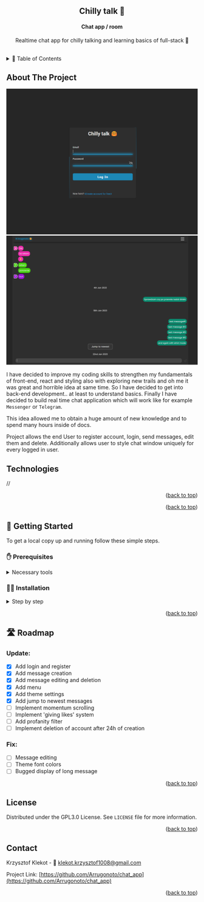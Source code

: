 <a name="readme-top"></a>

<div align="center">

  <h2 align="center">Chilly talk 🤗 </h2>
  <h4>Chat app / room</h4>
  <p align="center">Realtime chat app for chilly talking and learning basics of full-stack 📖 </p>

  <br>
</div>

<!-- TABLE OF CONTENTS -->
<details>
<summary> 📜 Table of Contents</summary>
  <ol>
    <li>
      <a href="#about-the-project">About The Project</a>
      <ul>
        <li><a href="#technologies">Built With</a></li>
      </ul>
    </li>
    <li>
      <a href="#getting-started">Getting Started</a>
      <ul>
        <li><a href="#prerequisites">Prerequisites</a></li>
        <li><a href="#installation">Installation</a></li>
      </ul>
    </li>
    <li><a href="#roadmap">Roadmap</a></li>
    <li><a href="#license">License</a></li>
    <li><a href="#contact">Contact</a></li>
  </ol>
</details>

<!-- ABOUT THE PROJECT -->

## About The Project

<a name="about-the-project"></a>

![Chilly talk - main page](/images/Chilly_talk-main_page.png)
![Chilly talk - chat room](/images/Chilly_talk-chat_room.png)

I have decided to improve my coding skills to strengthen my fundamentals of front-end, react and styling also with exploring new trails and oh me it was great and horrible idea at same time. So I have decided to get into back-end development.. at least to understand basics. Finally I have decided to build real time chat application which will work like for example `Messenger` or `Telegram`.

This idea allowed me to obtain a huge amount of new knowledge and to spend many hours inside of docs.

Project allows the end User to register account, login, send messages, edit them and delete. Additionally allows user to style chat window uniquely for every logged in user.

## Technologies

<a name="technologies"></a>

//

<p align="right">(<a href="#readme-top">back to top</a>)</p>

<p align="right">(<a href="#readme-top">back to top</a>)</p>

<!-- GETTING STARTED -->

## :running: Getting Started

<a name="getting-started"></a>

To get a local copy up and running follow these simple steps.

### :raised_hand: Prerequisites

<a name="prerequisites"></a>

<details>
   <summary>Necessary tools</summary>

Please at first follow these steps to install necessary tools. If you have already installed `npm`, `Node` and created free `MongoDB` account with initializing and configuring MongoDB `database` skip this step and jump to <a href="#installation">Installation</a>.

1. Install latest stable version of `node` from <a href="https://nodejs.org/en/"> Official Site </a>. It should also install the latest version of `npm` package manager.
2. Verify versionos of installed `Node` and `package manager`.
   ```sh
   node -v
   npm -v
   ```
   Example output:
   ```sh { .no-copy }
   v18.12.1
   9.1.2
   ```
3. If npm isn't installed, try to install it manually using the following command inside terminal:
   ```sh
   npm install -g npm
   ```
4. Create free `MongoDB` account <a href="https://www.mongodb.com/">here</a>.
5. Initialize database and save `connection URI string` for later, for example:
   ```
   mongodb://myDBReader:D1fficultP%40ssw0rd@mongodb0.example.com:27017/?authSource=admin
   (it's just an example of connection string)
   ```
6. Configure access and network connection restrictions to database.
</details>

### :mage_man: Installation

<a name="installation"></a>

<details>
   <summary>Step by step</summary>

#### Server:

1. Clone repository.
   ```sh
   git clone https://github.com/Arrugonoto/chat_app.git
   ```
2. Inside of project main directory navigate to `server folder`.
   ```sh
   cd server/
   ```
3. Inside of a server directory create `.env` file
4. Configure .env file with necessary data:
   ```.env
   NODE_ENV=production // node development environment, currently set as production
   PORT=5000 // port on which server will be running
   MONGO_URI=mongodb://myDBReader:D1fficultP%40ssw0rd@mongodb0.example.com:27017/?authSource=admin  // example connection URI string
   SECRET=secret_key_example
   ```
   Remember! Never upload .env file to repository because it contains important configuration data and exposes them to be exploited.
5. After finished configuration install necessary packages.
   ```sh
   npm i
   ```
6. Run server.
   ```sh
   npm run dev
   ```

#### Client:

Open another command line/terminal.

1. Inside of main project directory navigate to client folder.
   ```sh
   cd client
   ```
2. Inside of a client directory install NPM packages.
   ```sh
   npm i
   ```
3. Wait for the installation to complete.
4. Run client
   ```sh
   npm start
   ```
5. Done! Have fun with testing!
<p align="right">(<a href="#readme-top">back to top</a>)</p>
</details>
<!-- USAGE EXAMPLES -->

<p align="right">(<a href="#readme-top">back to top</a>)</p>

<!-- ROADMAP -->

## :motorway: Roadmap

<a name="roadmap"></a>

### Update:

-  [x] Add login and register
-  [x] Add message creation
-  [x] Add message editing and deletion
-  [x] Add menu
-  [x] Add theme settings
-  [x] Add jump to newest messages
-  [ ] Implement momentum scrolling
-  [ ] Implement 'giving likes' system
-  [ ] Add profanity filter
-  [ ] Implement deletion of account after 24h of creation

### Fix:

-  [ ] Message editing
-  [ ] Theme font colors
-  [ ] Bugged display of long message

<p align="right">(<a href="#readme-top">back to top</a>)</p>

<!-- LICENSE -->

## License

<a name="license"></a>

Distributed under the GPL3.0 License. See `LICENSE` file for more information.

<p align="right">(<a href="#readme-top">back to top</a>)</p>

<!-- CONTACT -->

## Contact

<a name="contact"></a>

Krzysztof Klekot - :email: klekot.krzysztof1008@gmail.com

Project Link: [https://github.com/Arrugonoto/chat_app](https://github.com/Arrugonoto/chat_app)

<p align="right">(<a href="#readme-top">back to top</a>)</p>
